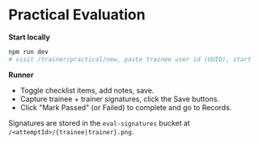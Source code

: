 # Practical Evaluation

**Start locally**

```bash
npm run dev
# visit /trainer/practical/new, paste trainee user id (UUID), start
```

**Runner**
- Toggle checklist items, add notes, save.
- Capture trainee + trainer signatures, click the Save buttons.
- Click "Mark Passed" (or Failed) to complete and go to Records.

Signatures are stored in the `eval-signatures` bucket at `/<attemptId>/{trainee|trainer}.png`.
